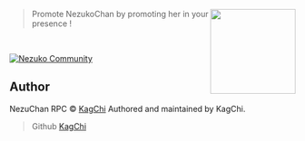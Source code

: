 <a href="https://github.com/NezuChan/rpc"> <img align="right" src="https://i.kagchi.my.id/nezuko.png" width="150"></a>

> Promote NezukoChan by promoting her in your presence !
<br>

[![Nezuko Community](https://discordapp.com/api/guilds/785715968608567297/embed.png?style=banner2)](https://discord.gg/8hmbMUCVMD)

## Author
NezuChan RPC © [KagChi](https://github.com/KagChi)
Authored and maintained by KagChi.
> Github [KagChi](https://github.com/KagChi)